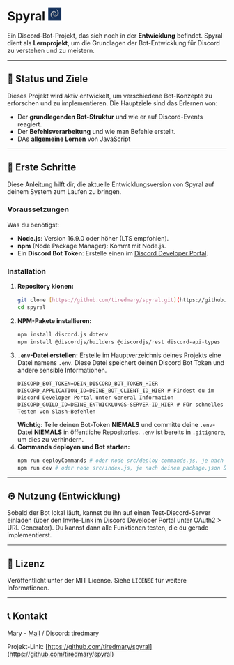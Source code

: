 # Spyral <img src="spyral-logo.png" width="30" height="30">

Ein Discord-Bot-Projekt, das sich noch in der **Entwicklung** befindet. Spyral dient als **Lernprojekt**, um die Grundlagen der Bot-Entwicklung für Discord zu verstehen und zu meistern.

---

## 🚧 Status und Ziele

Dieses Projekt wird aktiv entwickelt, um verschiedene Bot-Konzepte zu erforschen und zu implementieren. Die Hauptziele sind das Erlernen von:

* Der **grundlegenden Bot-Struktur** und wie er auf Discord-Events reagiert.
* Der **Befehlsverarbeitung** und wie man Befehle erstellt.
* DAs **allgemeine Lernen** von JavaScript

---

## 🚀 Erste Schritte

Diese Anleitung hilft dir, die aktuelle Entwicklungsversion von Spyral auf deinem System zum Laufen zu bringen.

### Voraussetzungen

Was du benötigst:

* **Node.js**: Version 16.9.0 oder höher (LTS empfohlen).
* **npm** (Node Package Manager): Kommt mit Node.js.
* Ein **Discord Bot Token**: Erstelle einen im [Discord Developer Portal](https://discord.com/developers/applications).

### Installation

1.  **Repository klonen:**
    ```bash
    git clone [https://github.com/tiredmary/spyral.git](https://github.com/tiredmary/spyral.git)
    cd spyral
    ```
2.  **NPM-Pakete installieren:**
    ```bash
    npm install discord.js dotenv
    npm install @discordjs/builders @discordjs/rest discord-api-types
    ```
3.  **`.env`-Datei erstellen:**
    Erstelle im Hauptverzeichnis deines Projekts eine Datei namens `.env`. Diese Datei speichert deinen Discord Bot Token und andere sensible Informationen.
    ```
    DISCORD_BOT_TOKEN=DEIN_DISCORD_BOT_TOKEN_HIER
    DISCORD_APPLICATION_ID=DEINE_BOT_CLIENT_ID_HIER # Findest du im Discord Developer Portal unter General Information
    DISCORD_GUILD_ID=DEINE_ENTWICKLUNGS-SERVER-ID_HIER # Für schnelles Testen von Slash-Befehlen
    ```
    **Wichtig**: Teile deinen Bot-Token **NIEMALS** und committe deine `.env`-Datei **NIEMALS** in öffentliche Repositories. `.env` ist bereits in `.gitignore`, um dies zu verhindern.
4.  **Commands deployen und Bot starten:**
    ```bash
    npm run deployCommands # oder node src/deploy-commands.js, je nach deinen package.json Skripten
    npm run dev # oder node src/index.js, je nach deinen package.json Skripten
    ```

---

## ⚙️ Nutzung (Entwicklung)

Sobald der Bot lokal läuft, kannst du ihn auf einen Test-Discord-Server einladen (über den Invite-Link im Discord Developer Portal unter OAuth2 > URL Generator). Du kannst dann alle Funktionen testen, die du gerade implementierst.

---

## 📄 Lizenz

Veröffentlicht unter der MIT License. Siehe `LICENSE` für weitere Informationen.

---

## 📞 Kontakt

Mary - [Mail](mailto:mail@mary-schneider.de) / Discord: tiredmary

Projekt-Link: [https://github.com/tiredmary/spyral](https://github.com/tiredmary/spyral)
